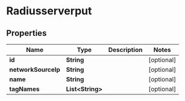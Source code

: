 
# Radiusserverput

## Properties
Name | Type | Description | Notes
------------ | ------------- | ------------- | -------------
**id** | **String** |  |  [optional]
**networkSourceIp** | **String** |  |  [optional]
**name** | **String** |  |  [optional]
**tagNames** | **List&lt;String&gt;** |  |  [optional]



